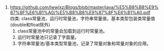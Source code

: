 1. https://github.com/lwwjxz/Blogs/blob/master/java/%E5%B8%B8%E9%87%8F%E6%B1%A0/%E5%B8%B8%E9%87%8F%E6%B1%A0.pdf      
四类: class常量池，运行时常量池，字符串常量值，基本类型包装类常量值(double和float除外)         
    1. class常量池中的常量会加载到运行时常量池。      
    2. 运行时常量池只记录了字面量。         
    3. 字符串常量池/基本类型常量池，记录了常量对象和常量对象的应用。        
